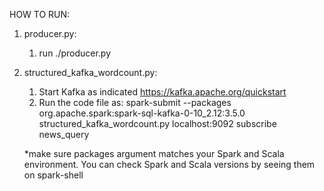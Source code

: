HOW TO RUN:

1. producer.py:
   1. run ./producer.py

2. structured_kafka_wordcount.py:
   1. Start Kafka as indicated https://kafka.apache.org/quickstart
   2. Run the code file as:
   spark-submit --packages org.apache.spark:spark-sql-kafka-0-10_2.12:3.5.0 structured_kafka_wordcount.py localhost:9092 subscribe news_query
   
   *make sure packages argument matches your Spark and Scala environment. You can check Spark and Scala versions by seeing them on spark-shell


  
